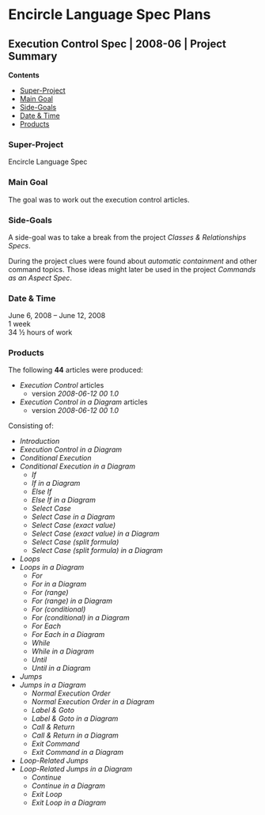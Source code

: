 ﻿Encircle Language Spec Plans
============================

Execution Control Spec | 2008-06 | Project Summary
--------------------------------------------------

__Contents__

- [Super-Project](#super-project)
- [Main Goal](#main-goal)
- [Side-Goals](#side-goals)
- [Date & Time](#date--time)
- [Products](#products)

### Super-Project

Encircle Language Spec

### Main Goal

The goal was to work out the execution control articles.

### Side-Goals

A side-goal was to take a break from the project *Classes & Relationships Specs*.

During the project clues were found about *automatic containment* and other command topics. Those ideas might later be used in the project *Commands as an Aspect Spec*. 

### Date & Time

June 6, 2008 – June 12, 2008  
1 week  
34 ½ hours of work

### Products

The following __44__ articles were produced:

- *Execution Control* articles
    - version *2008-06-12 00  1.0*
- *Execution Control in a Diagram*  articles
    - version *2008-06-12 00  1.0*

Consisting of:

- *Introduction*
- *Execution Control in a Diagram*
- *Conditional Execution*
- *Conditional Execution in a Diagram*
    - *If*
    - *If in a Diagram*
    - *Else If*
    - *Else If in a Diagram*
    - *Select Case*
    - *Select Case in a Diagram*
    - *Select Case (exact value)*
    - *Select Case (exact value) in a Diagram*
    - *Select Case (split formula)*
    - *Select Case (split formula) in a Diagram*
- *Loops*
- *Loops in a Diagram*
    - *For*
    - *For in a Diagram*
    - *For (range)*
    - *For (range) in a Diagram*
    - *For (conditional)*
    - *For (conditional) in a Diagram*
    - *For Each*
    - *For Each in a Diagram*
    - *While*
    - *While in a Diagram*
    - *Until*
    - *Until in a Diagram*
- *Jumps*
- *Jumps in a Diagram*
    - *Normal Execution Order*
    - *Normal Execution Order in a Diagram*
    - *Label & Goto*
    - *Label & Goto in a Diagram*
    - *Call & Return*
    - *Call & Return in a Diagram*
    - *Exit Command*
    - *Exit Command in a Diagram*
- *Loop-Related Jumps*
- *Loop-Related Jumps in a Diagram*
    - *Continue*
    - *Continue in a Diagram*
    - *Exit Loop*
    - *Exit Loop in a Diagram*